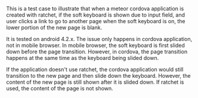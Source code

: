 This is a test case to illustrate that when a meteor cordova application is created with ratchet, if the soft keyboard is shown due to input field, and user clicks a link to go to another page when the soft keyboard is on, the lower portion of the new page is blank. 

It is tested on android 4.2.x. The issue only happens in cordova application, not in mobile browser. In mobile browser, the soft keyboard is first slided down before the page transition. However, in cordova, the page transition happens at the same time as the keyboard being slided down. 

If the application doesn't use ratchet, the cordova application would still transition to the new page and then slide down the keyboard. However, the content of the new page is still shown after it is slided down. If ratchet is used, the content of the page is not shown. 